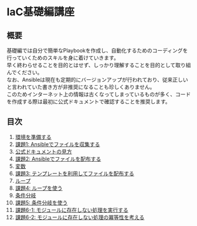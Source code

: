 # IaC基礎編講座

## 概要

基礎編では自分で簡単なPlaybookを作成し、自動化するためのコーディングを行っていくためのスキルを身に着けていきます。  
早く終わらせることを目的とはせず、しっかり理解することを目的として取り組んでください。  
なお、Ansibleは現在も定期的にバージョンアップが行われており、従来正しいと言われていた書き方が非推奨になることも珍しくありません。  
このためインターネット上の情報は古くなってしまっているものが多く、コードを作成する際は最初に公式ドキュメントで確認することを推奨します。

## 目次

1. [環境を準備する](step1.md)
1. [課題1: Ansibleでファイルを収集する](step2.md)
1. [公式ドキュメントの見方](step3.md)
1. [課題2: Ansibleでファイルを配布する](step4.md)
1. [変数](step5.md)
1. [課題3: テンプレートを利用してファイルを配布する](step6.md)
1. [ループ](step7.md)
1. [課題4: ループを使う](step8.md)
1. [条件分岐](step9.md)
1. [課題5: 条件分岐を使う](step10.md)
1. [課題6-1: モジュールに存在しない処理を実行する](step11.md)
1. [課題6-2: モジュールに存在しない処理の冪等性を考える](step12.md)

